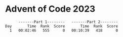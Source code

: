 # Advent of Code 2023

```
      -------Part 1--------   -------Part 2--------
Day       Time  Rank  Score       Time  Rank  Score
  1   00:02:46   555      0   00:10:39   418      0
```